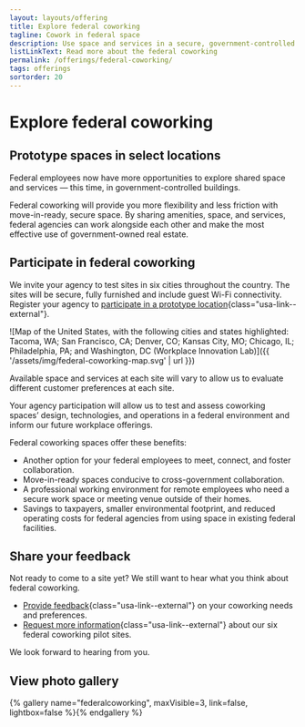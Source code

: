 ```yaml
---
layout: layouts/offering
title: Explore federal coworking
tagline: Cowork in federal space
description: Use space and services in a secure, government-controlled setting, try out sites, and share your input
listLinkText: Read more about the federal coworking
permalink: /offerings/federal-coworking/
tags: offerings
sortorder: 20
---
```


# Explore federal coworking

## Prototype spaces in select locations

Federal employees now have more opportunities to explore shared space and services — this time, in government-controlled buildings. 

Federal coworking will provide you more flexibility and less friction with move-in-ready, secure space. By sharing amenities, space, and services, federal agencies can work alongside each other and make the most effective use of government-owned real estate.

## Participate in federal coworking

We invite your agency to test sites in six cities throughout the country. The sites will be secure, fully furnished and include guest Wi-Fi connectivity. Register your agency to [participate in a prototype location](https://feedback.gsa.gov/jfe/form/SV_71knHUU3p09aPXM){class="usa-link--external"}.

![Map of the United States, with the following cities and states highlighted: Tacoma, WA; San Francisco, CA; Denver, CO; Kansas City, MO; Chicago, IL; Philadelphia, PA; and Washington, DC (Workplace Innovation Lab)]({{ '/assets/img/federal-coworking-map.svg' | url }})

Available space and services at each site will vary to allow us to evaluate different customer preferences at each site.

Your agency participation will allow us to test and assess coworking spaces’ design, technologies, and operations in a federal environment and inform our future workplace offerings.

Federal coworking spaces offer these benefits:
* Another option for your federal employees to meet, connect, and foster collaboration.
* Move-in-ready spaces conducive to cross-government collaboration.
* A professional working environment for remote employees who need a secure work space or meeting venue outside of their homes.
* Savings to taxpayers, smaller environmental footprint, and reduced operating costs for federal agencies from using  space in existing federal facilities.

## Share your feedback

Not ready to come to a site yet? We still want to hear what you think about federal coworking.
* [Provide feedback](https://feedback.gsa.gov/jfe/form/SV_cZwSUzJKCrIqzQ2){class="usa-link--external"} on your coworking needs and preferences.
* [Request more information](https://feedback.gsa.gov/jfe/form/SV_71knHUU3p09aPXM){class="usa-link--external"} about our six federal coworking pilot sites.

We look forward to hearing from you.

## View photo gallery

{% gallery name="federalcoworking", maxVisible=3, link=false, lightbox=false %}{% endgallery %}
